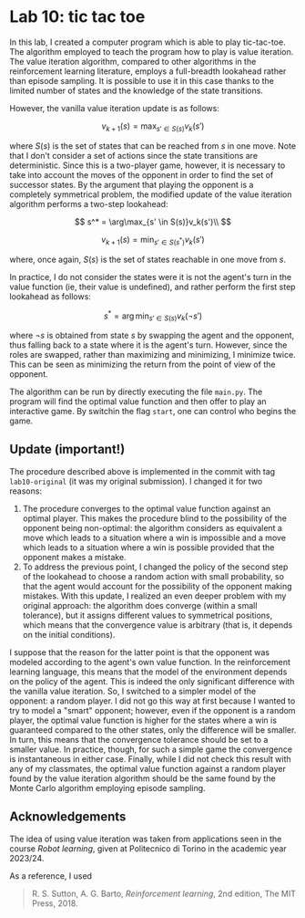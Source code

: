 # Lab 10: tic tac toe
In this lab, I created a computer program which is able to play tic-tac-toe.
The algorithm employed to teach the program how to play is value iteration.
The value iteration algorithm, compared to other algorithms in the reinforcement learning literature, employs a full-breadth lookahead rather than episode sampling.
It is possible to use it in this case thanks to the limited number of states and the knowledge of the state transitions.

However, the vanilla value iteration update is as follows:

$$
    v_{k+1}(s) = \max_{s' \in S(s)} v_k(s')
$$

where $S(s)$ is the set of states that can be reached from $s$ in one move.
Note that I don't consider a set of actions since the state transitions are deterministic.
Since this is a two-player game, however, it is necessary to take into account the moves of the opponent in order to find the set of successor states.
By the argument that playing the opponent is a completely symmetrical problem, the modified update of the value iteration algorithm performs a two-step lookahead:

$$
    s^* = \arg\max_{s' \in S(s)}v_k(s')\\
$$

$$
    v_{k+1}(s) = \min_{s' \in S(s^*)}v_k(s')
$$

where, once again, $S(s)$ is the set of states reachable in one move from $s$.

In practice, I do not consider the states were it is not the agent's turn in the value function (ie, their value is undefined), and rather perform the first step lookahead as follows:

$$
    s^* = \arg\min_{s' \in S(s)}v_k(\neg s')
$$

where $\neg s$ is obtained from state $s$ by swapping the agent and the opponent, thus falling back to a state where it is the agent's turn.
However, since the roles are swapped, rather than maximizing and minimizing, I minimize twice.
This can be seen as minimizing the return from the point of view of the opponent.

The algorithm can be run by directly executing the file `main.py`.
The program will find the optimal value function and then offer to play an interactive game.
By switchin the flag `start`, one can control who begins the game.

## Update (important!)
The procedure described above is implemented in the commit with tag `lab10-original` (it was my original submission).
I changed it for two reasons:
1. The procedure converges to the optimal value function against an optimal player.
This makes the procedure blind to the possibility of the opponent being non-optimal: the algorithm considers as equivalent a move which leads to a situation where a win is impossible and a move which leads to a situation where a win is possible provided that the opponent makes a mistake.
2. To address the previous point, I changed the policy of the second step of the lookahead to choose a random action with small probability, so that the agent would account for the possibility of the opponent making mistakes.
With this update, I realized an even deeper problem with my original approach: the algorithm does converge (within a small tolerance), but it assigns different values to symmetrical positions, which means that the convergence value is arbitrary (that is, it depends on the initial conditions).

I suppose that the reason for the latter point is that the opponent was modeled according to the agent's own value function.
In the reinforcement learning language, this means that the model of the environment depends on the policy of the agent.
This is indeed the only significant difference with the vanilla value iteration.
So, I switched to a simpler model of the opponent: a random player.
I did not go this way at first because I wanted to try to model a "smart" opponent;
however, even if the opponent is a random player, the optimal value function is higher for the states where a win is guaranteed compared to the other states, only the difference will be smaller.
In turn, this means that the convergence tolerance should be set to a smaller value. 
In practice, though, for such a simple game the convergence is instantaneous in either case.
Finally, while I did not check this result with any of my classmates, the optimal value function against a random player found by the value iteration algorithm should be the same found by the Monte Carlo algorithm employing episode sampling.

## Acknowledgements
The idea of using value iteration was taken from applications seen in the course _Robot learning_, given at Politecnico di Torino in the academic year 2023/24.

As a reference, I used

> R. S. Sutton, A. G. Barto, _Reinforcement learning_, 2nd edition, The MIT Press, 2018.